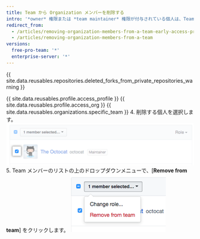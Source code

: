 ```yaml
---
title: Team から Organization メンバーを削除する
intro: '*owner* 権限または *team maintainer* 権限が付与されている個人は、Team メンバーを Team から削除することができます。 これは、個人が Team から付与されるリポジトリへのアクセスを必要としなくなった場合や、個人が Team のプロジェクトでフォーカスされなくなった場合に必要となる可能性があります。'
redirect_from:
  - /articles/removing-organization-members-from-a-team-early-access-program/
  - /articles/removing-organization-members-from-a-team
versions:
  free-pro-team: '*'
  enterprise-server: '*'
---
```


{{ site.data.reusables.repositories.deleted_forks_from_private_repositories_warning }}

{{ site.data.reusables.profile.access_profile }}
{{ site.data.reusables.profile.access_org }}
{{ site.data.reusables.organizations.specific_team }}
4. 削除する個人を選択します。 ![Organization メンバーの横のチェックボックス](/assets/images/help/teams/team-member-check-box.png)
5. Team メンバーのリストの上のドロップダウンメニューで、[**Remove from team**] をクリックします。 ![ロールを変更するオプションのあるドロップダウンメニュー](/assets/images/help/teams/bulk-edit-drop-down.png)
